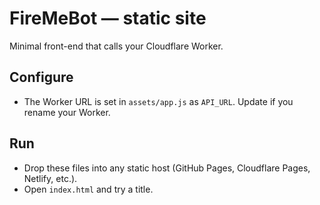 # FireMeBot — static site
Minimal front-end that calls your Cloudflare Worker.

## Configure
- The Worker URL is set in `assets/app.js` as `API_URL`. Update if you rename your Worker.

## Run
- Drop these files into any static host (GitHub Pages, Cloudflare Pages, Netlify, etc.).
- Open `index.html` and try a title.

